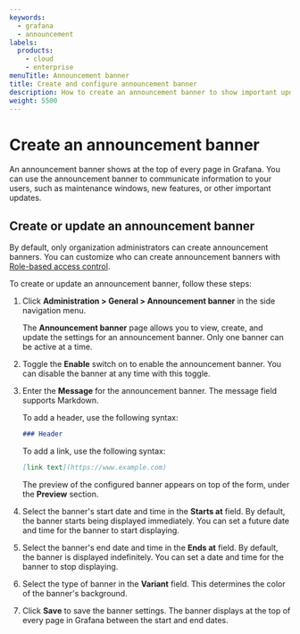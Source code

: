 ```yaml
---
keywords:
  - grafana
  - announcement
labels:
  products:
    - cloud
    - enterprise
menuTitle: Announcement banner
title: Create and configure announcement banner
description: How to create an announcement banner to show important updates and information at the top of every Grafana page.
weight: 5500
---
```


# Create an announcement banner

An announcement banner shows at the top of every page in Grafana. You can use the announcement banner to communicate information to your users, such as maintenance windows, new features, or other important updates.

## Create or update an announcement banner

By default, only organization administrators can create announcement banners. You can customize who can create announcement banners with [Role-based access control](/docs/grafana/<GRAFANA_VERSION>/administration/roles-and-permissions/access-control/).

To create or update an announcement banner, follow these steps:

1. Click **Administration > General > Announcement banner** in the side navigation menu.

   The **Announcement banner** page allows you to view, create, and update the settings for an announcement banner.
   Only one banner can be active at a time.

1. Toggle the **Enable** switch on to enable the announcement banner.
   You can disable the banner at any time with this toggle.
1. Enter the **Message** for the announcement banner.
   The message field supports Markdown.

   To add a header, use the following syntax:

   ```markdown
   ### Header
   ```

   To add a link, use the following syntax:

   ```markdown
   [link text](https://www.example.com)
   ```

   The preview of the configured banner appears on top of the form, under the **Preview** section.

1. Select the banner's start date and time in the **Starts at** field.
   By default, the banner starts being displayed immediately.
   You can set a future date and time for the banner to start displaying.
1. Select the banner's end date and time in the **Ends at** field.
   By default, the banner is displayed indefinitely.
   You can set a date and time for the banner to stop displaying.
1. Select the type of banner in the **Variant** field.
   This determines the color of the banner's background.
1. Click **Save** to save the banner settings.
   The banner displays at the top of every page in Grafana between the start and end dates.

